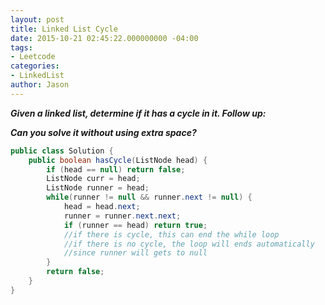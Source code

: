 ```yaml
---
layout: post
title: Linked List Cycle
date: 2015-10-21 02:45:22.000000000 -04:00
tags:
- Leetcode
categories:
- LinkedList
author: Jason
---
```

<p><strong><em>Given a linked list, determine if it has a cycle in it. Follow up:</p>

Can you solve it without using extra space?</em></strong></p>

``` java
public class Solution {
    public boolean hasCycle(ListNode head) {
        if (head == null) return false;
        ListNode curr = head;
        ListNode runner = head;
        while(runner != null && runner.next != null) {
            head = head.next;
            runner = runner.next.next;
            if (runner == head) return true;
            //if there is cycle, this can end the while loop
            //if there is no cycle, the loop will ends automatically 
            //since runner will gets to null
        }
        return false;
    }
}
```
